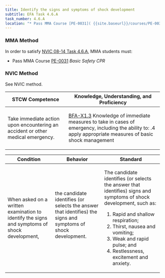 ```yaml
---
title: Identify the signs and symptoms of shock development
subtitle: EFA Task 4.6.A 
task_number: 4.6.A
location: "* Pass MMA Course [PE-0031]( {{site.baseurl}}/courses/PE-0031) *Basic Safety CPR*" 
---
```



### MMA Method

In order to satisfy  [NVIC 08-14  Task  4.6.A]({{site.baseurl}}/assets/images/nvic-08-14.pdf), MMA students must:

* Pass MMA Course [PE-0031]( {{site.baseurl}}/courses/PE-0031) *Basic Safety CPR*


### NVIC Method

<a onclick="togglevisibility('nvic_methods')" >See NVIC method.</a>

<div id='nvic_methods' class='hide'>

<table>
<thead>
<tr>
<th class='forty'> STCW Competence </th>
<th class='sixty'> Knowledge, Understanding, and Proficiency </th>
</tr>
</thead>




<tbody>
<tr><td markdown='1'>

Take immediate action upon encountering an accident or other medical emergency.

</td><td markdown='1'>

[BFA-X1.3](../../tables/613.html#BFA-X1.3) Knowledge of immediate measures to take in cases of emergency, including the ability to:
.4  apply appropriate measures of basic shock management

</td></tr>


</tbody>
</table>


<table>
<thead>
<tr><th class='twenty'>  Condition </th><th class='twenty'> Behavior </th><th  class='sixty'>Standard </th></tr>
</thead>
<tbody >



<tr><td markdown='1'>

When asked on a written examination to identify the signs and symptoms of shock development,

</td><td markdown='1'>

the candidate identifies (or selects the answer that identifies) the signs and symptoms of shock development.

<br>

<div class="tooltip">
<span class="tooltiptext">
</span>
</div>


</td><td markdown='1'>

The candidate identifies (or selects the answer that identifies) signs and symptoms of shock development, such as:
 
1.  Rapid and shallow respiration; 
2.  Thirst, nausea and vomiting; 
3.  Weak and rapid pulse; and 
4.  Restlessness, excitement and anxiety.

</td></tr>
</tbody>
</table>
</div>

